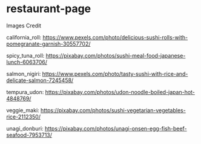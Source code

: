 # restaurant-page

Images Credit

california_roll:
https://www.pexels.com/photo/delicious-sushi-rolls-with-pomegranate-garnish-30557702/

spicy_tuna_roll:
https://pixabay.com/photos/sushi-meal-food-japanese-lunch-6063706/

salmon_nigiri:
https://www.pexels.com/photo/tasty-sushi-with-rice-and-delicate-salmon-7245458/

tempura_udon:
https://pixabay.com/photos/udon-noodle-boiled-japan-hot-4848769/

veggie_maki:
https://pixabay.com/photos/sushi-vegetarian-vegetables-rice-2112350/

unagi_donburi:
https://pixabay.com/photos/unagi-onsen-egg-fish-beef-seafood-7953713/